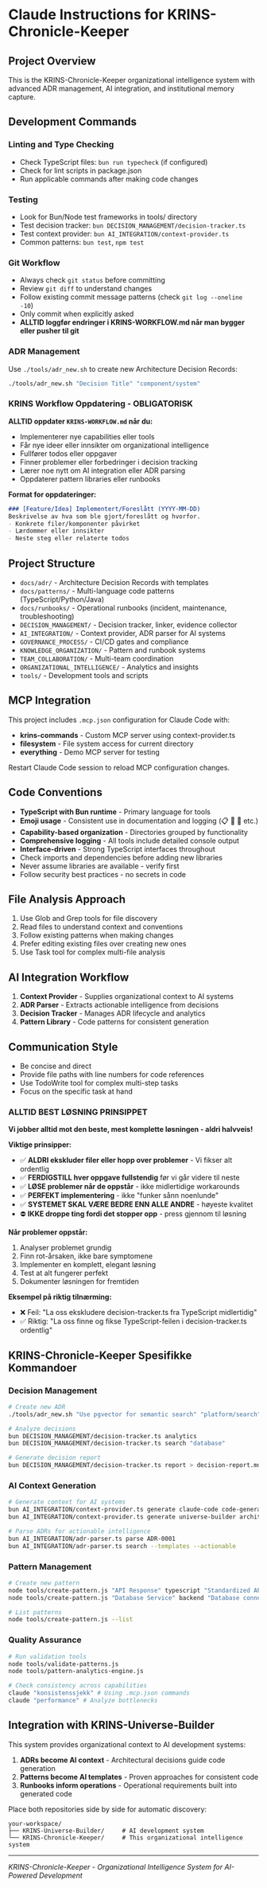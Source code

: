 # Claude Instructions for KRINS-Chronicle-Keeper

## Project Overview
This is the KRINS-Chronicle-Keeper organizational intelligence system with advanced ADR management, AI integration, and institutional memory capture.

## Development Commands

### Linting and Type Checking
- Check TypeScript files: `bun run typecheck` (if configured)
- Check for lint scripts in package.json
- Run applicable commands after making code changes

### Testing
- Look for Bun/Node test frameworks in tools/ directory
- Test decision tracker: `bun DECISION_MANAGEMENT/decision-tracker.ts`
- Test context provider: `bun AI_INTEGRATION/context-provider.ts`
- Common patterns: `bun test`, `npm test`

### Git Workflow
- Always check `git status` before committing
- Review `git diff` to understand changes
- Follow existing commit message patterns (check `git log --oneline -10`)
- Only commit when explicitly asked
- **ALLTID loggfør endringer i KRINS-WORKFLOW.md når man bygger eller pusher til git**

### ADR Management
Use `./tools/adr_new.sh` to create new Architecture Decision Records:
```bash
./tools/adr_new.sh "Decision Title" "component/system"
```

### KRINS Workflow Oppdatering - OBLIGATORISK
**ALLTID oppdater `KRINS-WORKFLOW.md` når du:**
- Implementerer nye capabilities eller tools
- Får nye ideer eller innsikter om organizational intelligence
- Fullfører todos eller oppgaver
- Finner problemer eller forbedringer i decision tracking
- Lærer noe nytt om AI integration eller ADR parsing
- Oppdaterer pattern libraries eller runbooks

**Format for oppdateringer:**
```markdown
### [Feature/Idea] Implementert/Foreslått (YYYY-MM-DD)
Beskrivelse av hva som ble gjort/foreslått og hvorfor.
- Konkrete filer/komponenter påvirket
- Lærdommer eller innsikter
- Neste steg eller relaterte todos
```

## Project Structure
- `docs/adr/` - Architecture Decision Records with templates
- `docs/patterns/` - Multi-language code patterns (TypeScript/Python/Java)
- `docs/runbooks/` - Operational runbooks (incident, maintenance, troubleshooting)
- `DECISION_MANAGEMENT/` - Decision tracker, linker, evidence collector
- `AI_INTEGRATION/` - Context provider, ADR parser for AI systems
- `GOVERNANCE_PROCESS/` - CI/CD gates and compliance
- `KNOWLEDGE_ORGANIZATION/` - Pattern and runbook systems
- `TEAM_COLLABORATION/` - Multi-team coordination
- `ORGANIZATIONAL_INTELLIGENCE/` - Analytics and insights
- `tools/` - Development tools and scripts

## MCP Integration
This project includes `.mcp.json` configuration for Claude Code with:
- **krins-commands** - Custom MCP server using context-provider.ts
- **filesystem** - File system access for current directory
- **everything** - Demo MCP server for testing

Restart Claude Code session to reload MCP configuration changes.

## Code Conventions
- **TypeScript with Bun runtime** - Primary language for tools
- **Emoji usage** - Consistent use in documentation and logging (📋 🧠 🎯 etc.)
- **Capability-based organization** - Directories grouped by functionality
- **Comprehensive logging** - All tools include detailed console output
- **Interface-driven** - Strong TypeScript interfaces throughout
- Check imports and dependencies before adding new libraries
- Never assume libraries are available - verify first
- Follow security best practices - no secrets in code

## File Analysis Approach
1. Use Glob and Grep tools for file discovery
2. Read files to understand context and conventions
3. Follow existing patterns when making changes
4. Prefer editing existing files over creating new ones
5. Use Task tool for complex multi-file analysis

## AI Integration Workflow
1. **Context Provider** - Supplies organizational context to AI systems
2. **ADR Parser** - Extracts actionable intelligence from decisions
3. **Decision Tracker** - Manages ADR lifecycle and analytics
4. **Pattern Library** - Code patterns for consistent generation

## Communication Style
- Be concise and direct
- Provide file paths with line numbers for code references
- Use TodoWrite tool for complex multi-step tasks
- Focus on the specific task at hand

### ALLTID BEST LØSNING PRINSIPPET
**Vi jobber alltid mot den beste, mest komplette løsningen - aldri halvveis!**

**Viktige prinsipper:**
- ✅ **ALDRI ekskluder filer eller hopp over problemer** - Vi fikser alt ordentlig
- ✅ **FERDIGSTILL hver oppgave fullstendig** før vi går videre til neste
- ✅ **LØSE problemer når de oppstår** - ikke midlertidige workarounds
- ✅ **PERFEKT implementering** - ikke "funker sånn noenlunde"
- ✅ **SYSTEMET SKAL VÆRE BEDRE ENN ALLE ANDRE** - høyeste kvalitet
- ⛔ **IKKE droppe ting fordi det stopper opp** - press gjennom til løsning

**Når problemer oppstår:**
1. Analyser problemet grundig
2. Finn rot-årsaken, ikke bare symptomene  
3. Implementer en komplett, elegant løsning
4. Test at alt fungerer perfekt
5. Dokumenter løsningen for fremtiden

**Eksempel på riktig tilnærming:**
- ❌ Feil: "La oss ekskludere decision-tracker.ts fra TypeScript midlertidig"
- ✅ Riktig: "La oss finne og fikse TypeScript-feilen i decision-tracker.ts ordentlig"

## KRINS-Chronicle-Keeper Spesifikke Kommandoer

### Decision Management
```bash
# Create new ADR
./tools/adr_new.sh "Use pgvector for semantic search" "platform/search"

# Analyze decisions
bun DECISION_MANAGEMENT/decision-tracker.ts analytics
bun DECISION_MANAGEMENT/decision-tracker.ts search "database"

# Generate decision report
bun DECISION_MANAGEMENT/decision-tracker.ts report > decision-report.md
```

### AI Context Generation
```bash
# Generate context for AI systems
bun AI_INTEGRATION/context-provider.ts generate claude-code code-generation "Create user auth"
bun AI_INTEGRATION/context-provider.ts generate universe-builder architecture-review "API design"

# Parse ADRs for actionable intelligence
bun AI_INTEGRATION/adr-parser.ts parse ADR-0001
bun AI_INTEGRATION/adr-parser.ts search --templates --actionable
```

### Pattern Management
```bash
# Create new pattern
node tools/create-pattern.js "API Response" typescript "Standardized API response format"
node tools/create-pattern.js "Database Service" backend "Database connection pattern" --create-adr

# List patterns
node tools/create-pattern.js --list
```

### Quality Assurance
```bash
# Run validation tools
node tools/validate-patterns.js
node tools/pattern-analytics-engine.js

# Check consistency across capabilities
claude "konsistenssjekk" # Using .mcp.json commands
claude "performance" # Analyze bottlenecks
```

## Integration with KRINS-Universe-Builder
This system provides organizational context to AI development systems:
1. **ADRs become AI context** - Architectural decisions guide code generation
2. **Patterns become AI templates** - Proven approaches for consistent code
3. **Runbooks inform operations** - Operational requirements built into generated code

Place both repositories side by side for automatic discovery:
```
your-workspace/
├── KRINS-Universe-Builder/     # AI development system
└── KRINS-Chronicle-Keeper/     # This organizational intelligence system
```

---
*KRINS-Chronicle-Keeper - Organizational Intelligence System for AI-Powered Development*